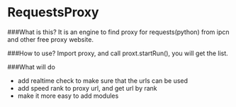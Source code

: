 RequestsProxy
=============
###What is this?
It is an engine to find proxy  for requests(python) from ipcn and other free proxy website.  

###How to use?
Import proxy, and call proxt.startRun(), you will get the list.

###What will do
* add realtime check to make sure that the urls can be used
* add speed rank to proxy url, and get url by rank
* make it more easy to add modules


